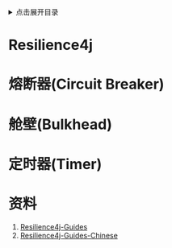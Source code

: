 <details>
<summary>点击展开目录</summary>

- [xxx](#xxx)

</details>


# Resilience4j

# 熔断器(Circuit Breaker)

# 舱壁(Bulkhead)

# 定时器(Timer)


# 资料

1. [Resilience4j-Guides](https://resilience4j.readme.io/)
2. [Resilience4j-Guides-Chinese](https://github.com/lmhmhl/Resilience4j-Guides-Chinese)
